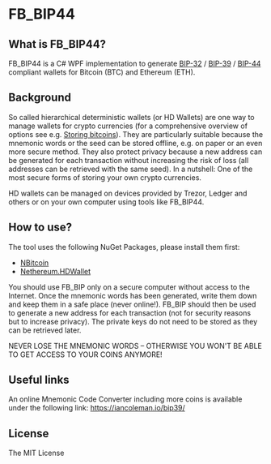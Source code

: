 # FB_BIP44

## What is FB_BIP44?
FB_BIP44 is a C# WPF implementation to generate [BIP-32](https://github.com/bitcoin/bips/blob/master/bip-0032.mediawiki) / [BIP-39](https://github.com/bitcoin/bips/blob/master/bip-0039.mediawiki) / [BIP-44](https://github.com/bitcoin/bips/blob/master/bip-0044.mediawiki) compliant wallets for Bitcoin (BTC) and Ethereum (ETH).

## Background
So called hierarchical deterministic wallets (or HD Wallets) are one way to manage wallets for crypto currencies (for a comprehensive overview of options see e.g. [Storing bitcoins](https://en.bitcoin.it/wiki/Storing_bitcoins)). They are particularly suitable because the mnemonic words or the seed can be stored offline, e.g. on paper or an even more secure method. They also protect privacy because a new address can be generated for each transaction without increasing the risk of loss (all addresses can be retrieved with the same seed). In a nutshell: One of the most secure forms of storing your own crypto currencies.

HD wallets can be managed on devices provided by Trezor, Ledger and others or on your own computer using tools like FB_BIP44.

## How to use?
The tool uses the following NuGet Packages, please install them first:
- [NBitcoin](https://github.com/MetacoSA/NBitcoin)
- [Nethereum.HDWallet](https://github.com/Nethereum/Nethereum)

You should use FB_BIP only on a secure computer without access to the Internet. Once the mnemonic words has been generated, write them down and keep them in a safe place (never online!). FB_BIP should then be used to generate a new address for each transaction (not for security reasons but to increase privacy). The private keys do not need to be stored as they can be retrieved later.

NEVER LOSE THE MNEMONIC WORDS – OTHERWISE YOU WON'T BE ABLE TO GET ACCESS TO YOUR COINS ANYMORE!

## Useful links
An online Mnemonic Code Converter including more coins is available under the following link: https://iancoleman.io/bip39/

## License
The MIT License
